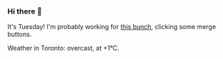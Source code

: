 ### Hi there :wave:

It's Tuesday! I'm probably working for [this bunch](https://github.com/kohofinancial), clicking some merge buttons.

Weather in Toronto: overcast, at +1°C.
